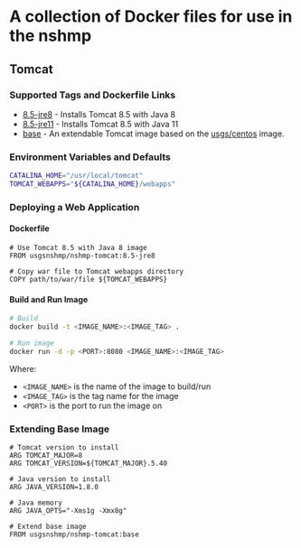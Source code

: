 # A collection of Docker files for use in the nshmp

## Tomcat

### Supported Tags and Dockerfile Links
* [8.5-jre8](tomcat/8.5-jre8/Dockerfile) - Installs Tomcat 8.5 with Java 8
* [8.5-jre11](tomcat/8.5-jre11/Dockerfile) - Installs Tomcat 8.5 with Java 11
* [base](tomcat/base/Dockerfile) - An extendable Tomcat image based on the 
    [usgs/centos](https://hub.docker.com/r/usgs/centos) image.

### Environment Variables and Defaults
```bash
CATALINA_HOME="/usr/local/tomcat"
TOMCAT_WEBAPPS="${CATALINA_HOME}/webapps"
```

### Deploying a Web Application

#### Dockerfile
```docker
# Use Tomcat 8.5 with Java 8 image
FROM usgsnshmp/nshmp-tomcat:8.5-jre8

# Copy war file to Tomcat webapps directory
COPY path/to/war/file ${TOMCAT_WEBAPPS}
```

#### Build and Run Image
```bash
# Build
docker build -t <IMAGE_NAME>:<IMAGE_TAG> .

# Run image
docker run -d -p <PORT>:8080 <IMAGE_NAME>:<IMAGE_TAG>
```

Where:
* `<IMAGE_NAME>` is the name of the image to build/run
* `<IMAGE_TAG>` is the tag name for the image
* `<PORT>` is the port to run the image on

### Extending Base Image
```docker
# Tomcat version to install
ARG TOMCAT_MAJOR=8
ARG TOMCAT_VERSION=${TOMCAT_MAJOR}.5.40

# Java version to install
ARG JAVA_VERSION=1.8.0

# Java memory
ARG JAVA_OPTS="-Xms1g -Xmx8g"

# Extend base image
FROM usgsnshmp/nshmp-tomcat:base
```

